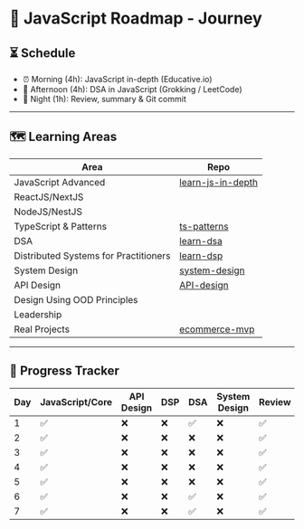 # 🧠 JavaScript Roadmap - Journey

## ⏳ Schedule
- ⏰ Morning (4h): JavaScript in-depth (Educative.io)
- 🧠 Afternoon (4h): DSA in JavaScript (Grokking / LeetCode)
- 🌙 Night (1h): Review, summary & Git commit

---

## 🗺️ Learning Areas
| Area | Repo |
|------|------|
| JavaScript Advanced | [learn-js-in-depth](https://camtam1706.github.io/learn-js-in-depth/) |
| ReactJS/NextJS | |
| NodeJS/NestJS |  |
| TypeScript & Patterns | [ts-patterns](https://github.com/camtam1706/ts-patterns) |
| DSA | [learn-dsa](https://camtam1706.github.io/learn-dsa/) |
| Distributed Systems for Practitioners | [learn-dsp](https://camtam1706.github.io/learn-dsp/) |
| System Design | [system-design](https://github.com/camtam1706/system-design) |
| API Design | [API-design](https://camtam1706.github.io/learn-api-design/) |
| Design Using OOD Principles |  |
| Leadership |  |
| Real Projects | [ecommerce-mvp](https://github.com/camtam1706/ecommerce-mvp) |

---

## 📆 Progress Tracker
| Day | JavaScript/Core | API Design | DSP | DSA | System Design | Review |
|-----|-----------------|------------|-----|-----|---------------|--------|
| 1   | ✅             | ❌         | ❌ | ✅ | ❌            | ✅    |
| 2   | ✅             | ❌         | ❌ | ❌ | ❌            | ✅    |
| 3   | ✅             | ❌         | ❌ | ❌ | ❌            | ✅    |
| 4   | ✅             | ❌         | ❌ | ❌ | ❌            | ✅    |
| 5   | ✅             | ❌         | ❌ | ❌ | ❌            | ✅    |
| 6   | ✅             | ❌         | ❌ | ✅ | ❌            | ✅    |
| 7   | ✅             | ❌         | ❌ | ✅ | ❌            | ✅    |

